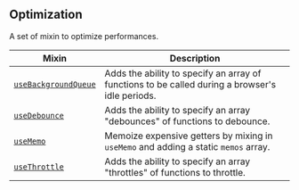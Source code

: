 ## Optimization

  A set of mixin to optimize performances.

  | Mixin| Description |
  |------|-------------|
  |[`useBackgroundQueue`](./docs/use-background-queue.md)|Adds the ability to specify an array of functions to be called during a browser's idle periods.|
  |[`useDebounce`](./docs/use-debounce.md)|Adds the ability to specify an array "debounces" of functions to   debounce.|
  |[`useMemo`](./docs/use-memo.md)|Memoize expensive getters by mixing in `useMemo` and adding a static   `memos` array.|
  |[`useThrottle`](./docs/use-throttle.md)|Adds the ability to specify an array "throttles" of functions to   throttle.|